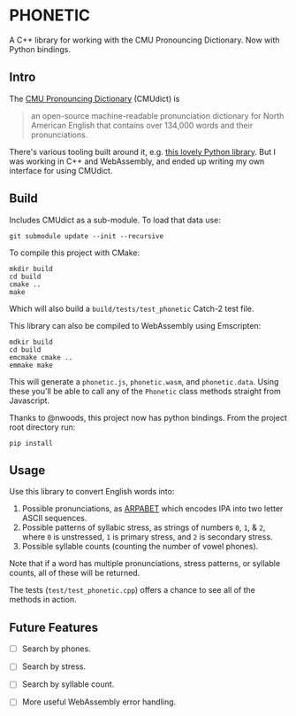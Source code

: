 # PHONETIC

A C++ library for working with the CMU Pronouncing Dictionary. Now with Python bindings. 

## Intro

The [CMU Pronouncing Dictionary](http://www.speech.cs.cmu.edu/cgi-bin/cmudict#about) (CMUdict) is

> an open-source machine-readable pronunciation dictionary for North American English that contains over 134,000 words and their pronunciations.

There's various tooling built around it, e.g. [this lovely Python library](https://github.com/aparrish/pronouncingpy). But I was working in C++ and WebAssembly, and ended up writing my own interface for using CMUdict.

## Build

Includes CMUdict as a sub-module. To load that data use:

```
git submodule update --init --recursive
```

To compile this project with CMake:

```
mkdir build
cd build
cmake ..
make
```

Which will also build a `build/tests/test_phonetic` Catch-2 test file.

This library can also be compiled to WebAssembly using Emscripten:
```
mdkir build
cd build
emcmake cmake ..
emmake make
```

This will generate a `phonetic.js`, `phonetic.wasm`, and `phonetic.data`. Using these you'll be able to call any of the `Phonetic` class methods straight from Javascript.

Thanks to @nwoods, this project now has python bindings. From the project root directory run:
```
pip install
```

## Usage

Use this library to convert English words into:
1. Possible pronunciations, as [ARPABET](https://en.wikipedia.org/wiki/ARPABET#:~:text=ARPABET%20(also%20spelled%20ARPAbet)%20is,distinct%20sequences%20of%20ASCII%20characters.) which encodes IPA into two letter ASCII sequences. 
2. Possible patterns of syllabic stress, as strings of numbers `0`, `1`, & `2`, where `0` is unstressed, `1` is primary stress, and `2` is secondary stress.
3. Possible syllable counts (counting the number of vowel phones).

Note that if a word has multiple pronunciations, stress patterns, or syllable counts, all of these will be returned. 

The tests (`test/test_phonetic.cpp`) offers a chance to see all of the methods in action.

## Future Features

- [ ] Search by phones.
- [ ] Search by stress.
- [ ] Search by syllable count.
- [ ] More useful WebAssembly error handling.

